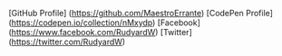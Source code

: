 [GitHub Profile] (https://github.com/MaestroErrante)
[CodePen Profile] (https://codepen.io/collection/nMxydp)
[Facebook] (https://www.facebook.com/RudyardW)
[Twitter] (https://twitter.com/RudyardW)
